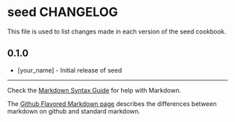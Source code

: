 seed CHANGELOG
==============

This file is used to list changes made in each version of the seed cookbook.

0.1.0
-----
- [your_name] - Initial release of seed

- - -
Check the [Markdown Syntax Guide](http://daringfireball.net/projects/markdown/syntax) for help with Markdown.

The [Github Flavored Markdown page](http://github.github.com/github-flavored-markdown/) describes the differences between markdown on github and standard markdown.
